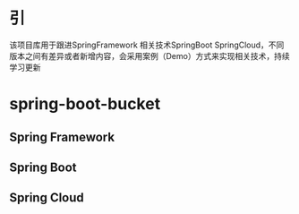 # 引

该项目库用于跟进SpringFramework 相关技术SpringBoot SpringCloud，不同版本之间有差异或者新增内容，会采用案例（Demo）方式来实现相关技术，持续学习更新

# spring-boot-bucket



## Spring Framework



## Spring Boot



## Spring Cloud

